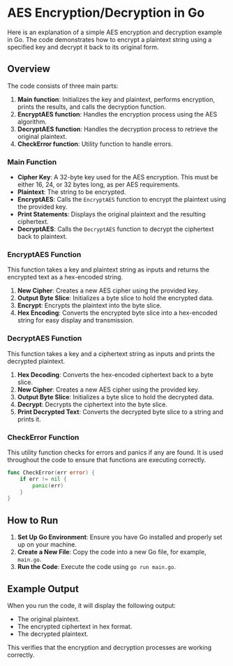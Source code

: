 # AES Encryption/Decryption in Go

Here is an explanation of a simple AES encryption and decryption example in Go. The code demonstrates how to encrypt a plaintext string using a specified key and decrypt it back to its original form.

## Overview

The code consists of three main parts:
1. **Main function**: Initializes the key and plaintext, performs encryption, prints the results, and calls the decryption function.
2. **EncryptAES function**: Handles the encryption process using the AES algorithm.
3. **DecryptAES function**: Handles the decryption process to retrieve the original plaintext.
4. **CheckError function**: Utility function to handle errors.

### Main Function

- **Cipher Key**: A 32-byte key used for the AES encryption. This must be either 16, 24, or 32 bytes long, as per AES requirements.
- **Plaintext**: The string to be encrypted.
- **EncryptAES**: Calls the `EncryptAES` function to encrypt the plaintext using the provided key.
- **Print Statements**: Displays the original plaintext and the resulting ciphertext.
- **DecryptAES**: Calls the `DecryptAES` function to decrypt the ciphertext back to plaintext.

### EncryptAES Function

This function takes a key and plaintext string as inputs and returns the encrypted text as a hex-encoded string.

1. **New Cipher**: Creates a new AES cipher using the provided key.
2. **Output Byte Slice**: Initializes a byte slice to hold the encrypted data.
3. **Encrypt**: Encrypts the plaintext into the byte slice.
4. **Hex Encoding**: Converts the encrypted byte slice into a hex-encoded string for easy display and transmission.

### DecryptAES Function

This function takes a key and a ciphertext string as inputs and prints the decrypted plaintext.

1. **Hex Decoding**: Converts the hex-encoded ciphertext back to a byte slice.
2. **New Cipher**: Creates a new AES cipher using the provided key.
3. **Output Byte Slice**: Initializes a byte slice to hold the decrypted data.
4. **Decrypt**: Decrypts the ciphertext into the byte slice.
5. **Print Decrypted Text**: Converts the decrypted byte slice to a string and prints it.

### CheckError Function

This utility function checks for errors and panics if any are found. It is used throughout the code to ensure that functions are executing correctly.

```go
func CheckError(err error) {
    if err != nil {
        panic(err)
    }
}
```

## How to Run

1. **Set Up Go Environment**: Ensure you have Go installed and properly set up on your machine.
2. **Create a New File**: Copy the code into a new Go file, for example, `main.go`.
3. **Run the Code**: Execute the code using `go run main.go`.

## Example Output

When you run the code, it will display the following output:
- The original plaintext.
- The encrypted ciphertext in hex format.
- The decrypted plaintext.

This verifies that the encryption and decryption processes are working correctly.